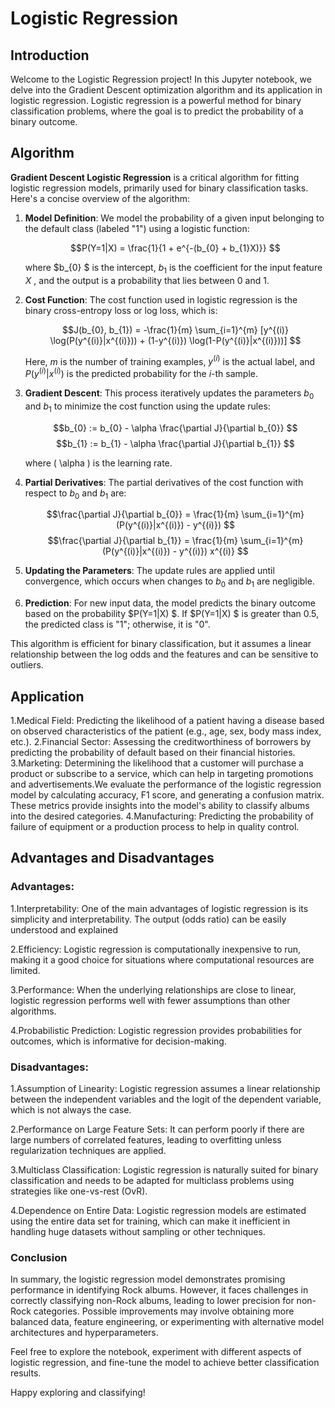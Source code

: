 # Logistic Regression

## Introduction

Welcome to the Logistic Regression project! In this Jupyter notebook, we delve into the Gradient Descent optimization algorithm and its application in logistic regression. Logistic regression is a powerful method for binary classification problems, where the goal is to predict the probability of a binary outcome.

## Algorithm 

**Gradient Descent Logistic Regression** is a critical algorithm for fitting logistic regression models, primarily used for binary classification tasks. Here's a concise overview of the algorithm:

1. **Model Definition**: We model the probability of a given input belonging to the default class (labeled "1") using a logistic function:

   $$P(Y=1|X) = \frac{1}{1 + e^{-(b_{0} + b_{1}X)}} $$

   where $b_{0} $ is the intercept,  $b_{1}$  is the coefficient for the input feature $X$ , and the output is a probability that lies between 0 and 1.

2. **Cost Function**: The cost function used in logistic regression is the binary cross-entropy loss or log loss, which is:

   $$J(b_{0}, b_{1}) = -\frac{1}{m} \sum_{i=1}^{m} [y^{(i)} \log(P(y^{(i)}|x^{(i)})) + (1-y^{(i)}) \log(1-P(y^{(i)}|x^{(i)}))] $$

   Here, $m$ is the number of training examples, $y^{(i)}$ is the actual label, and $P(y^{(i)}|x^{(i)})$ is the predicted probability for the $i$-th sample.

3. **Gradient Descent**: This process iteratively updates the parameters $b_{0}$  and $b_{1}$ to minimize the cost function using the update rules:

   $$b_{0} := b_{0} - \alpha \frac{\partial J}{\partial b_{0}} $$
   $$b_{1} := b_{1} - \alpha \frac{\partial J}{\partial b_{1}} $$

   where \( \alpha \) is the learning rate.

4. **Partial Derivatives**: The partial derivatives of the cost function with respect to $b_{0}$ and $b_{1}$ are:

   $$\frac{\partial J}{\partial b_{0}} = \frac{1}{m} \sum_{i=1}^{m} (P(y^{(i)}|x^{(i)}) - y^{(i)}) $$
   $$\frac{\partial J}{\partial b_{1}} = \frac{1}{m} \sum_{i=1}^{m} (P(y^{(i)}|x^{(i)}) - y^{(i)}) x^{(i)} $$

5. **Updating the Parameters**: The update rules are applied until convergence, which occurs when changes to $b_{0}$ and $b_{1}$ are negligible.

6. **Prediction**: For new input data, the model predicts the binary outcome based on the probability $P(Y=1|X) $. If $P(Y=1|X) $ is greater than 0.5, the predicted class is "1"; otherwise, it is "0".

This algorithm is efficient for binary classification, but it assumes a linear relationship between the log odds and the features and can be sensitive to outliers.

## Application

1.Medical Field: Predicting the likelihood of a patient having a disease based on observed characteristics of the patient (e.g., age, sex, body mass index, etc.).
2.Financial Sector: Assessing the creditworthiness of borrowers by predicting the probability of default based on their financial histories.
3.Marketing: Determining the likelihood that a customer will purchase a product or subscribe to a service, which can help in targeting promotions and advertisements.We evaluate the performance of the logistic regression model by calculating accuracy, F1 score, and generating a confusion matrix. These metrics provide insights into the model's ability to classify albums into the desired categories.
4.Manufacturing: Predicting the probability of failure of equipment or a production process to help in quality control.

## Advantages and Disadvantages
### Advantages:
1.Interpretability: One of the main advantages of logistic regression is its simplicity and interpretability. The output (odds ratio) can be easily understood and explained

2.Efficiency: Logistic regression is computationally inexpensive to run, making it a good choice for situations where computational resources are limited.

3.Performance: When the underlying relationships are close to linear, logistic regression performs well with fewer assumptions than other algorithms.

4.Probabilistic Prediction: Logistic regression provides probabilities for outcomes, which is informative for decision-making.

### Disadvantages:
1.Assumption of Linearity: Logistic regression assumes a linear relationship between the independent variables and the logit of the dependent variable, which is not always the case.

2.Performance on Large Feature Sets: It can perform poorly if there are large numbers of correlated features, leading to overfitting unless regularization techniques are applied.

3.Multiclass Classification: Logistic regression is naturally suited for binary classification and needs to be adapted for multiclass problems using strategies like one-vs-rest (OvR).

4.Dependence on Entire Data: Logistic regression models are estimated using the entire data set for training, which can make it inefficient in handling huge datasets without sampling or other techniques.

### Conclusion

In summary, the logistic regression model demonstrates promising performance in identifying Rock albums. However, it faces challenges in correctly classifying non-Rock albums, leading to lower precision for non-Rock categories. Possible improvements may involve obtaining more balanced data, feature engineering, or experimenting with alternative model architectures and hyperparameters.

Feel free to explore the notebook, experiment with different aspects of logistic regression, and fine-tune the model to achieve better classification results.

Happy exploring and classifying!
